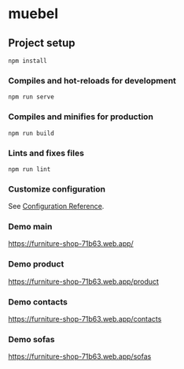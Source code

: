 # muebel

## Project setup
```
npm install
```

### Compiles and hot-reloads for development
```
npm run serve
```

### Compiles and minifies for production
```
npm run build
```

### Lints and fixes files
```
npm run lint
```

### Customize configuration

See [Configuration Reference](https://cli.vuejs.org/config/).

### Demo main

https://furniture-shop-71b63.web.app/

### Demo product

https://furniture-shop-71b63.web.app/product

### Demo contacts

https://furniture-shop-71b63.web.app/contacts

### Demo  sofas

https://furniture-shop-71b63.web.app/sofas
